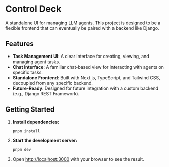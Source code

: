 # Control Deck

A standalone UI for managing LLM agents. This project is designed to be a flexible frontend that can eventually be paired with a backend like Django.

## Features

- **Task Management UI**: A clear interface for creating, viewing, and managing agent tasks.
- **Chat Interface**: A familiar chat-based view for interacting with agents on specific tasks.
- **Standalone Frontend**: Built with Next.js, TypeScript, and Tailwind CSS, decoupled from any specific backend.
- **Future-Ready**: Designed for future integration with a custom backend (e.g., Django REST Framework).

## Getting Started

1.  **Install dependencies:**
    ```bash
    pnpm install
    ```

2.  **Start the development server:**
    ```bash
    pnpm dev
    ```

3.  Open [http://localhost:3000](http://localhost:3000) with your browser to see the result.

